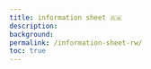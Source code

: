 ```yaml
---
title: information sheet 🇷🇼
description: 
background: 
permalink: /information-sheet-rw/
toc: true
---
```

